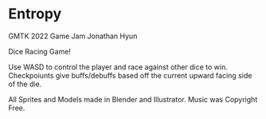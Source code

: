 # Entropy
GMTK 2022 Game Jam
Jonathan Hyun

Dice Racing Game!

Use WASD to control the player and race against other dice to win. Checkpoiunts give buffs/debuffs based off the current upward facing side of the die.

All Sprites and Models made in Blender and Illustrator. Music was Copyright Free.
